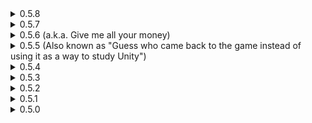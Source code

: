 <details>
<summary>0.5.8</summary>

* Made all equipment no longer being triggered by Bottled Chaos.
	* _You would think that it would be the same trigger as Enigma, but no, it's actually a separate flag._

</details>
<details>
<summary>0.5.7</summary>

* Joke has been joked.

</details>
<details>
<summary>0.5.6 (a.k.a. Give me all your money)</summary>

* **Added donate button that you should totally click and give me money.**
* Witch Hunter's Tools
	* Removed unneeded SphereCollider so it should no longer have collision.
* Adrenaline Core
	* Added Transcendence check so if player has it, item checks for shield damage instead of health damage. This can be disabled in the config.
	* Added additional checks to health, so when player loses health from scrapping items and other things that modify max health, delevel won't trigger.
* Fixed sound attenuation for all items and equipment, it should now be 100m for everything instead of being 30m for some and infinite for others.
* Added missing R2API Language and Prefab dependency.

</details>
<details>
<summary>0.5.5 (Also known as "Guess who came back to the game instead of using it as a way to study Unity")</summary>

* Witch Hunter's Tools
	* New item
* Fixed error on start up if BetterUI was not present, for real this time.
* Fixed error on start up if ShrineOfRepair was not present.
* Fixed modded items having small icons when scrapping\printing.
* Rewrote how text strings are filled. Now also dynamically updates with in-game config changes (this feature requires RiskOfOptions version 2.6.0 or higher, will probably throw errors if below).
	* _Thanks to Faby for telling me that my current implementation is shit, new implementation should lead to better performance overall._
* Added missing "restartRequired" flag to some options in RiskOfOptions, mainly those that are used in catalog initialization.
* Made all equipment Enigma incompatible.
	* _I've finally played with Enigma, for the first time in 200 hours, and as it turns out none of my equipment are Enigma-compatible. Skull instantly stops working, dealing damage once, Chronoshift does nothing (while potentially throwing errors in network play) and Checkpoint instantly transforms back into equipment. This is all due to how I made them and how there are checks for what equipment player has. While I can fix it, I honestly don't want to, especially with Chronoshift, maybe on code rewrite._
* Sheen
	* Lowered per stack scaling to 150% (was 250%).
	* Proc coefficient is now 0 (was 1.0).
	* Buff application now has 1.5 second cooldown (can be adjusted in the config).
	* Max buff stacks for the first item is now 3 (was 2).
		* _Original intent for Sheen was to give caster type of character (Loader, Artificer, Acrid to some extend) something to do while their main damaging ability is recharging. However, due to how game is designed, characters that benefit the most from Sheen are those that actively spam abilities together with using primaries, so Huntress, Mercenary and the likes. And those lads obviously don't need more damage. Buff application is now also on a short cooldown and now stacks up to 3 by default, so the intent of stacking the buff and then discharging it after you did your primary "rotation" is there._
	* Added config entries for per stack damage and per stack buff amount.
* Atma's Impaler
	* Changed how item works. Now instead of giving percentage of health as damage, now it gives one level worth of base damage per 250HP (-25% per stack, stacks hyperbolically). Always gives at least one level worth of base damage.
		* _Base damage is a tricky thing to balance to be honest, there is a reason why base game doesn't really do that outside of a single, very rare item. Original Atma had very bad scaling, post loop you would be lucky to get 10 base damage out of it which is nothing. I'll play a bit more with new version to see if it needs additional balancing._
* Adrenaline Core
	* Fixed pick up not rotating.
* Fuelling Bellows
	* Added some additional logging, can be disabled in the config as usual.
* Skull of Impending Doom
	* Fixed damage, but not speed, buff appearing sometimes on clients when using different equipment.
</details>
<details>
<summary>0.5.4 </summary>

* Fixed error on start up if BetterUI was not present.
* Implemented item displays for Sniper and Rocket.
* Chronoshift
	* "Fixed" compatibility issue with NetworkedTimedBuffs
		* _Technically the issue is fixed from NetworkedTimedBuffs side, but since I got the bug report might as well put it here._
* Sorcerer's Pills
	* Added information about what it corrupts to pickup text.
* Updated dependencies.
</details>
<details>
<summary>0.5.3 </summary>

* Adrenaline Core
	* Fixed errors and UI disappearing when using RiskUI
		* _Currently the UI portion of the item just disables itself when it can't find some things that RiskUI removes. I might add actual UI with appropriate style to support RiskUI, but for now, we just disable the leveling bar. It also opens another can of worms of supporting each UI that comes out (which I doubt more will happen but still) and I really don't wanna do that. In the meantime, you can check you current Adrenaline level by looking at the color of the item display's glow._
	* Fixed an issue when disabling UI in RiskOfOptions didn't actually disable it.
</details>
<details>
<summary>0.5.2 </summary>

* Adrenaline Core
	* New item.
* New console command "give_item_ai"
	* It can be used to give AI team items when either Artifact of Evolution is enabled or if players are in Void Fields. Won't work otherwise.
* Skull of Impending Doom
	* DamageType now also inculdes DoT.
* Atma's Impaler
	* BetterUI now shows actual bonus damage from the item instead of percent value.
</details>
<details>
<summary>0.5.1 </summary>

* Pizza Box
	* Tier replaced with Lunar
		* _After some thinking and suggestions, I decided to move Pizza Box into Lunar tier from Legendary. Simply put, the item is way too playstyle changing to be red, unless you deliberately want to play with it, finding it inside Stage 4 chest can lead to frustration, if you pick it up it can end your run and if you don't you just wasted gold on something that you can't even pick up. It doesn't suit Lunar tier stylistically, maybe something for later_.
	* Removed unneeded after parry grace buff, replaced it with in-game invincibility.
* Added item displays for Miner, Enforcer, Nemforcer and Paladin.
</details>
<details>
<summary>0.5.0 </summary>

* Initial release
</details>
